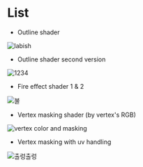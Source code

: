 # List

- Outline shader

![labish](https://user-images.githubusercontent.com/42995061/182024920-12723c64-1304-4b5a-855e-753796eddad8.png)

- Outline shader second version

![1234](https://user-images.githubusercontent.com/42995061/182346975-032e8a37-10f8-4be0-9f58-a2574f15a2b6.png)


- Fire effect shader 1 & 2

![불](https://user-images.githubusercontent.com/42995061/182821580-c5434b68-7b5e-442e-9710-a296d68618c8.gif)

- Vertex masking shader (by vertex's RGB)

![vertex color and masking](https://user-images.githubusercontent.com/42995061/183026153-daf9ed41-455d-4d7a-ade2-8fd7ac971203.PNG)

- Vertex masking with uv handling

![출렁출렁](https://user-images.githubusercontent.com/42995061/183033466-f474ed6c-65b5-49cb-ad94-87b2ef9b6793.gif)
